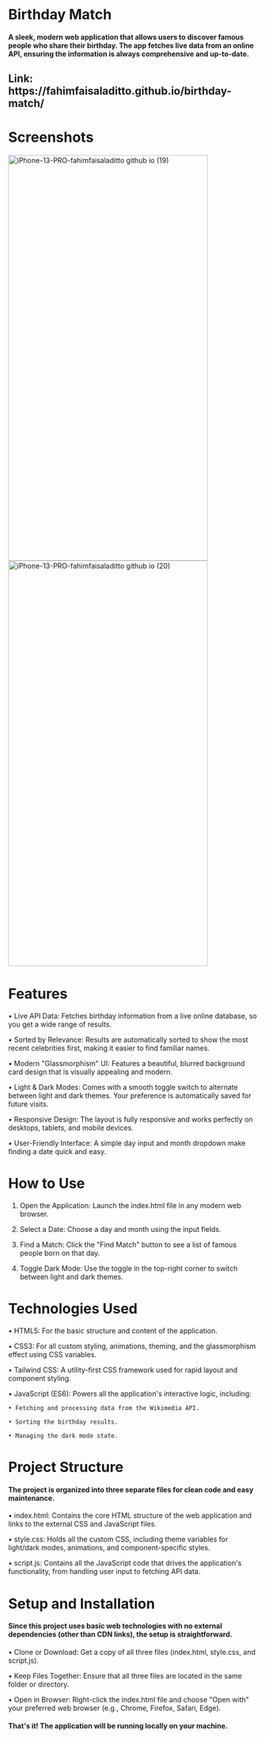 # Birthday Match
<h4 align="left">A sleek, modern web application that allows users to discover famous people who share their birthday. The app fetches live data from an online API, ensuring the information is always comprehensive and up-to-date.</h4>
<h2 align="left">Link: https://fahimfaisaladitto.github.io/birthday-match/ </h2>

# Screenshots
<img width="403" height="819" alt="iPhone-13-PRO-fahimfaisaladitto github io (19)" src="https://github.com/user-attachments/assets/34353479-7301-4bee-a6b9-6ad334939ce8" />
<img width="403" height="819" alt="iPhone-13-PRO-fahimfaisaladitto github io (20)" src="https://github.com/user-attachments/assets/5e46802c-e20d-49f4-8201-52568788fcbf" />



# Features
• Live API Data: Fetches birthday information from a live online database, so you get a wide range of results.

• Sorted by Relevance: Results are automatically sorted to show the most recent celebrities first, making it easier to find familiar names.

• Modern "Glassmorphism" UI: Features a beautiful, blurred background card design that is visually appealing and modern.

• Light & Dark Modes: Comes with a smooth toggle switch to alternate between light and dark themes. Your preference is automatically saved for future visits.

• Responsive Design: The layout is fully responsive and works perfectly on desktops, tablets, and mobile devices.

• User-Friendly Interface: A simple day input and month dropdown make finding a date quick and easy.

# How to Use
1. Open the Application: Launch the index.html file in any modern web browser.

2. Select a Date: Choose a day and month using the input fields.

3. Find a Match: Click the "Find Match" button to see a list of famous people born on that day.

4. Toggle Dark Mode: Use the toggle in the top-right corner to switch between light and dark themes.

# Technologies Used
• HTML5: For the basic structure and content of the application.

• CSS3: For all custom styling, animations, theming, and the glassmorphism effect using CSS variables.

• Tailwind CSS: A utility-first CSS framework used for rapid layout and component styling.

• JavaScript (ES6): Powers all the application's interactive logic, including:

    • Fetching and processing data from the Wikimedia API.

    • Sorting the birthday results.

    • Managing the dark mode state.

# Project Structure
<h4 align="left">The project is organized into three separate files for clean code and easy maintenance.</h4>

• index.html: Contains the core HTML structure of the web application and links to the external CSS and JavaScript files.

• style.css: Holds all the custom CSS, including theme variables for light/dark modes, animations, and component-specific styles.

• script.js: Contains all the JavaScript code that drives the application's functionality, from handling user input to fetching API data.

# Setup and Installation
<h4 align="left">Since this project uses basic web technologies with no external dependencies (other than CDN links), the setup is straightforward.</h4>

• Clone or Download: Get a copy of all three files (index.html, style.css, and script.js).

• Keep Files Together: Ensure that all three files are located in the same folder or directory.

• Open in Browser: Right-click the index.html file and choose "Open with" your preferred web browser (e.g., Chrome, Firefox, Safari, Edge).

<h4 align="left">That's it! The application will be running locally on your machine.</h4>

